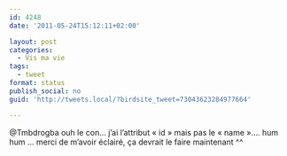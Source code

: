 ```yaml
---
id: 4248
date: '2011-05-24T15:12:11+02:00'

layout: post
categories:
  - Vis ma vie
tags:
  - tweet
format: status
publish_social: no
guid: 'http://tweets.local/?birdsite_tweet=73043623284977664'

---
```


@Tmbdrogba ouh le con… j’ai l’attribut « id » mais pas le « name »…. hum hum … merci de m’avoir éclairé, ça devrait le faire maintenant ^^